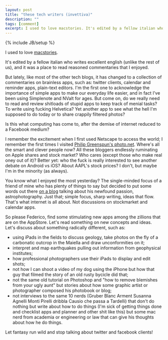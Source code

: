 ```yaml
---
layout: post
title: "these tech writers (invettiva)"
description: ""
tags: [comment]
excerpt: I used to love macstories. It's edited by a fellow italian who writes excellent english (unlike the rest of us), and it was a place to read reasoned commentaries that I enjoyed... 
---
```

{% include JB/setup %}

I used to love [macstories](http://macstories.net). 

It's edited by a fellow italian who writes excellent english (unlike the rest of us), and it was a place to read reasoned commentaries that I enjoyed.

But lately, like most of the other tech blogs, it has changed to a collection of commentaries on brainless apps, such as: twitter clients, calendar and reminder apps, plain-text editors. I'm the first one to acknowledge the importance of simple apps to make our everyday life easier, and in fact I've been using Simplenote and NValt for ages. But come on, do we really need to read and review shitloads of stupid apps to keep track of menial tasks? To write using fucking Helvetica? Yet another app to see what the hell I'm supposed to do today or to share crappily filtered photos?

Is this what computing has come to, after the demise of internet reduced to a Facebook medium?

I remember the excitement when I first used Netscape to access the world; I remember the first times I visited [Philip Greenspun's photo.net](http://web.archive.org/web/20000815054252/http://www.photo.net/). Where's all the smart and clever people now? All these bloggers endlessly ruminating on Apple shares and stock market? Who cares (except those who make real oney out of it)? Better yet: who the fuck is really interested to see another debate on Android vs iOS? About AAPL's stock prices? I don't, but maybe I'm in the minority (as always).

You know what I enjoyed the most yesterday? The single-minded focus of a friend of mine who has plenty of things to say but decided to put some words out there [on a blog](http://www.astrodan.com) talking about his newfound passion, astrophotography. Just that; simple focus, sharp writing, ideas that flow. That's what internet is all about. Not discussions on stockmarket and calendar apps.

So please Federico, find some stimulating new apps among the zillions that are on the AppStore. Let's read something on new concepts and ideas. Let's discuss about something radically different, such as:

- using iPads in the fields to discuss geology, take photos on the fly of a carbonatic outcrop in the Maiella and draw unconformities on it;
- interpret and map earthquakes pulling out information from geophysical institutes;
- how professional photographers use their iPads to display and edit shots;
- not how I can shoot a video of my dog using the iPhone but how that guy that filmed the story of an old rusty bycicle did that;
- not the same old tutorial on Photoshop and "how to remove blemishes from your ugly aunt" but stories about how some graphic artist or photographer composed his photobook or blog;
- not interviews to the same 10 nerds (Gruber Blanc Arment Susanna Agnelli Monti Pirelli dribbla Causio che passa a Tardelli) that don't do nothing but write about how to do things (I'm sick of getting things done and checklist apps and planner and other shit like this) but some mac nerd from academia or engineering or law that can give his thoughts about how he do things.

Let fantasy run wild and stop talking about twitter and facebook clients!
